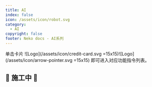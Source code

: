 ```yaml
---
title: AI
index: false
icon: /assets/icon/robot.svg
category:
  - AI
copyright: false
footer: Neko docs - AI系列
---
```

单击卡片 ![Logo](/assets/icon/credit-card.svg =15x15)![Logo](/assets/icon/arrow-pointer.svg =15x15) 即可进入对应功能指令列表。


## 🚧 **施工中** 🚧

